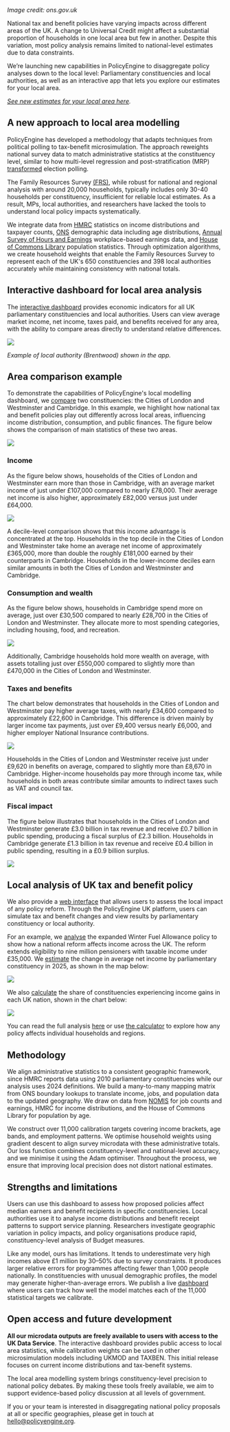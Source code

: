 _Image credit: ons.gov.uk_

National tax and benefit policies have varying impacts across different areas of the UK. A change to Universal Credit might affect a substantial proportion of households in one local area but few in another. Despite this variation, most policy analysis remains limited to national-level estimates due to data constraints.

We’re launching new capabilities in PolicyEngine to disaggregate policy analyses down to the local level: Parliamentary constituencies and local authorities, as well as an interactive app that lets you explore our estimates for your local area.

[_See new estimates for your local area here_](https://uk-local-areas-dashboard-578039519715.us-central1.run.app/)_._

## A new approach to local area modelling

PolicyEngine has developed a methodology that adapts techniques from political polling to tax-benefit microsimulation. The approach reweights national survey data to match administrative statistics at the constituency level, similar to how multi-level regression and post-stratification (MRP) [transformed](https://www.electoralcalculus.co.uk/blogs/ec_mrpinfo_20240604.html) election polling.

The Family Resources Survey [(FRS)](https://www.gov.uk/government/collections/family-resources-survey--2), while robust for national and regional analysis with around 20,000 households, typically includes only 30-40 households per constituency, insufficient for reliable local estimates. As a result, MPs, local authorities, and researchers have lacked the tools to understand local policy impacts systematically.

We integrate data from [HMRC](https://www.gov.uk/government/collections/personal-income-by-tax-year) statistics on income distributions and taxpayer counts, [ONS](https://www.ons.gov.uk/peoplepopulationandcommunity) demographic data including age distributions, [Annual Survey of Hours and Earnings](https://www.ons.gov.uk/surveys/informationforbusinesses/businesssurveys/annualsurveyofhoursandearningsashe) workplace-based earnings data, and [House of Commons Library](https://commonslibrary.parliament.uk/data/2021-census-results/) population statistics. Through optimization algorithms, we create household weights that enable the Family Resources Survey to represent each of the UK's 650 constituencies and 398 local authorities accurately while maintaining consistency with national totals.

## Interactive dashboard for local area analysis

The [interactive dashboard](https://microcalibrate.vercel.app/?repo=policyengine%2Fpolicyengine-uk-data&branch=main&commit=5f8994e4740d566ec289adc1c2e7d611856e6ed1&artifact=calibration_log.csv) provides economic indicators for all UK parliamentary constituencies and local authorities. Users can view average market income, net income, taxes paid, and benefits received for any area, with the ability to compare areas directly to understand relative differences.

![](/images/posts/uk-local-area-dashboard/dashboard.png)

_Example of local authority (Brentwood) shown in the app._

## Area comparison example

To demonstrate the capabilities of PolicyEngine's local modelling dashboard, we [compare](https://uk-local-areas-dashboard-578039519715.us-central1.run.app/) two constituencies: the Cities of London and Westminster and Cambridge. In this example, we highlight how national tax and benefit policies play out differently across local areas, influencing income distribution, consumption, and public finances. The figure below shows the comparison of main statistics of these two areas.

![](/images/posts/uk-local-area-dashboard/compare.png)

### Income

As the figure below shows, households of the Cities of London and Westminster earn more than those in Cambridge, with an average market income of just under £107,000 compared to nearly £78,000. Their average net income is also higher, approximately £82,000 versus just under £64,000.

![](/images/posts/uk-local-area-dashboard/compare2.png)

A decile-level comparison shows that this income advantage is concentrated at the top. Households in the top decile in the Cities of London and Westminster take home an average net income of approximately £365,000, more than double the roughly £181,000 earned by their counterparts in Cambridge. Households in the lower-income deciles earn similar amounts in both the Cities of London and Westminster and Cambridge.

### Consumption and wealth

As the figure below shows, households in Cambridge spend more on average, just over £30,500 compared to nearly £28,700 in the Cities of London and Westminster. They allocate more to most spending categories, including housing, food, and recreation.

![](/images/posts/uk-local-area-dashboard/compare3.png)

Additionally, Cambridge households hold more wealth on average, with assets totalling just over £550,000 compared to slightly more than £470,000 in the Cities of London and Westminster.

### Taxes and benefits

The chart below demonstrates that households in the Cities of London and Westminster pay higher average taxes, with nearly £34,600 compared to approximately £22,600 in Cambridge. This difference is driven mainly by larger income tax payments, just over £9,400 versus nearly £6,000, and higher employer National Insurance contributions.

![](/images/posts/uk-local-area-dashboard/compare4.png)

Households in the Cities of London and Westminster receive just under £9,620 in benefits on average, compared to slightly more than £8,670 in Cambridge. Higher-income households pay more through income tax, while households in both areas contribute similar amounts to indirect taxes such as VAT and council tax.

### Fiscal impact

The figure below illustrates that households in the Cities of London and Westminster generate £3.0 billion in tax revenue and receive £0.7 billion in public spending, producing a fiscal surplus of £2.3 billion. Households in Cambridge generate £1.3 billion in tax revenue and receive £0.4 billion in public spending, resulting in a £0.9 billion surplus.

![](/images/posts/uk-local-area-dashboard/compare5.png)

## Local analysis of UK tax and benefit policy

We also provide a [web interface](https://policyengine.org/uk) that allows users to assess the local impact of any policy reform. Through the PolicyEngine UK platform, users can simulate tax and benefit changes and view results by parliamentary constituency or local authority.

For an example, we [analyse](https://policyengine.org/uk/research/wfa-means-test) the expanded Winter Fuel Allowance policy to show how a national reform affects income across the UK. The reform extends eligibility to nine million pensioners with taxable income under £35,000. We [estimate](https://policyengine.org/uk/policy?focus=policyOutput.constituencies.average&reform=85980&region=uk&timePeriod=2025&baseline=1&uk_local_areas_beta=true) the change in average net income by parliamentary constituency in 2025, as shown in the map below:

![](/images/posts/uk-local-area-dashboard/impact.png)

We also [calculate](https://policyengine.org/uk/policy?focus=policyOutput.constituencies.average&reform=85980&region=uk&timePeriod=2025&baseline=1&uk_local_areas_beta=true) the share of constituencies experiencing income gains in each UK nation, shown in the chart below:

![](/images/posts/uk-local-area-dashboard/impact2.png)

You can read the full analysis [here](https://policyengine.org/uk/research/wfa-means-test) or use [the calculator](https://policyengine.org/uk) to explore how any policy affects individual households and regions.

## Methodology

We align administrative statistics to a consistent geographic framework, since HMRC reports data using 2010 parliamentary constituencies while our analysis uses 2024 definitions. We build a many-to-many mapping matrix from ONS boundary lookups to translate income, jobs, and population data to the updated geography. We draw on data from [NOMIS](https://www.nomisweb.co.uk/) for job counts and earnings, HMRC for income distributions, and the House of Commons Library for population by age.

We construct over 11,000 calibration targets covering income brackets, age bands, and employment patterns. We optimise household weights using gradient descent to align survey microdata with these administrative totals. Our loss function combines constituency-level and national-level accuracy, and we minimise it using the Adam optimiser. Throughout the process, we ensure that improving local precision does not distort national estimates.

## Strengths and limitations

Users can use this dashboard to assess how proposed policies affect median earners and benefit recipients in specific constituencies. Local authorities use it to analyse income distributions and benefit receipt patterns to support service planning. Researchers investigate geographic variation in policy impacts, and policy organisations produce rapid, constituency-level analysis of Budget measures.

Like any model, ours has limitations. It tends to underestimate very high incomes above £1 million by 30–50% due to survey constraints. It produces larger relative errors for programmes affecting fewer than 1,000 people nationally. In constituencies with unusual demographic profiles, the model may generate higher-than-average errors. We publish a live [dashboard](https://microcalibrate.vercel.app/?repo=policyengine%2Fpolicyengine-uk-data&branch=main&commit=5f8994e4740d566ec289adc1c2e7d611856e6ed1&artifact=calibration_log.csv) where users can track how well the model matches each of the 11,000 statistical targets we calibrate.

## Open access and future development

**All our microdata outputs are freely available to users with access to the UK Data Service**. The interactive dashboard provides public access to local area statistics, while calibration weights can be used in other microsimulation models including UKMOD and TAXBEN. This initial release focuses on current income distributions and tax-benefit systems.

The local area modelling system brings constituency-level precision to national policy debates. By making these tools freely available, we aim to support evidence-based policy discussion at all levels of government.

If you or your team is interested in disaggregating national policy proposals at all or specific geographies, please get in touch at [hello@policyengine.org](mailto:hello@policyengine.org).
